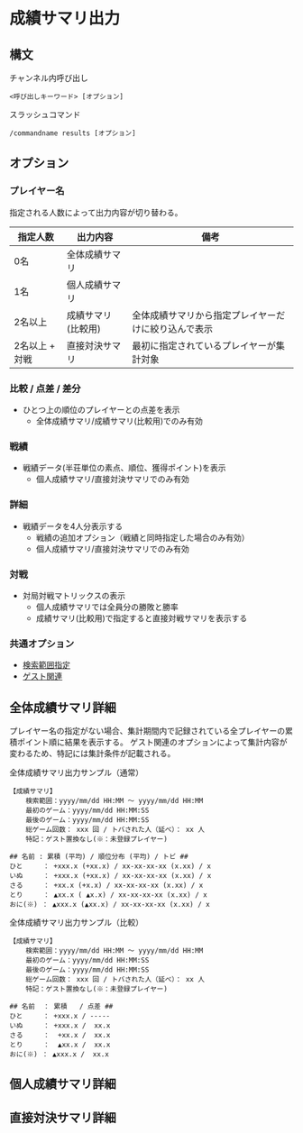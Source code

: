 # 成績サマリ出力

## 構文

チャンネル内呼び出し

```
<呼び出しキーワード> [オプション]
```

スラッシュコマンド

```
/commandname results [オプション]
```

## オプション

### プレイヤー名

指定される人数によって出力内容が切り替わる。

| 指定人数       | 出力内容           | 備考                                                 |
| -------------- | ------------------ | ---------------------------------------------------- |
| 0名            | 全体成績サマリ     |                                                      |
| 1名            | 個人成績サマリ     |                                                      |
| 2名以上        | 成績サマリ(比較用) | 全体成績サマリから指定プレイヤーだけに絞り込んで表示 |
| 2名以上 + 対戦 | 直接対決サマリ     | 最初に指定されているプレイヤーが集計対象             |

### 比較 / 点差 / 差分
- ひとつ上の順位のプレイヤーとの点差を表示
  - 全体成績サマリ/成績サマリ(比較用)でのみ有効

### 戦績
- 戦績データ(半荘単位の素点、順位、獲得ポイント)を表示
  - 個人成績サマリ/直接対決サマリでのみ有効

### 詳細
- 戦績データを4人分表示する
  - 戦績の追加オプション（戦績と同時指定した場合のみ有効）
  - 個人成績サマリ/直接対決サマリでのみ有効

### 対戦
- 対局対戦マトリックスの表示
  - 個人成績サマリでは全員分の勝敗と勝率
  - 成績サマリ(比較用)で指定すると直接対戦サマリを表示する

### 共通オプション
- [検索範囲指定](argument_keyword.md#検索範囲指定)
- [ゲスト関連](argument_keyword.md#ゲストの成績の取り扱いに関するオプション)

## 全体成績サマリ詳細

プレイヤー名の指定がない場合、集計期間内で記録されている全プレイヤーの累積ポイント順に結果を表示する。
ゲスト関連のオプションによって集計内容が変わるため、特記には集計条件が記載される。

全体成績サマリ出力サンプル（通常）

```
【成績サマリ】
    検索範囲：yyyy/mm/dd HH:MM ～ yyyy/mm/dd HH:MM
    最初のゲーム：yyyy/mm/dd HH:MM:SS
    最後のゲーム：yyyy/mm/dd HH:MM:SS
    総ゲーム回数： xxx 回 / トバされた人（延べ）： xx 人
    特記：ゲスト置換なし(※：未登録プレイヤー)

## 名前 : 累積 (平均) / 順位分布 (平均) / トビ ##
ひと     ： +xxx.x (+xx.x) / xx-xx-xx-xx (x.xx) / x
いぬ     ： +xxx.x (+xx.x) / xx-xx-xx-xx (x.xx) / x
さる     ： +xx.x (+x.x) / xx-xx-xx-xx (x.xx) / x
とり     ： ▲xx.x ( ▲x.x) / xx-xx-xx-xx (x.xx) / x
おに(※) ： ▲xxx.x (▲xx.x) / xx-xx-xx-xx (x.xx) / x
```

全体成績サマリ出力サンプル（比較）

```
【成績サマリ】
    検索範囲：yyyy/mm/dd HH:MM ～ yyyy/mm/dd HH:MM
    最初のゲーム：yyyy/mm/dd HH:MM:SS
    最後のゲーム：yyyy/mm/dd HH:MM:SS
    総ゲーム回数： xxx 回 / トバされた人（延べ）： xx 人
    特記：ゲスト置換なし(※：未登録プレイヤー)

## 名前  ： 累積   / 点差 ##
ひと     ： +xxx.x / -----
いぬ     ： +xxx.x /  xx.x
さる     ：  +xx.x /  xx.x
とり     ：  ▲xx.x /  xx.x
おに(※) ： ▲xxx.x /  xx.x
```

## 個人成績サマリ詳細

## 直接対決サマリ詳細
